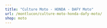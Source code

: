 ```yaml
---
title: "Culture Moto - HONDA - DAFY Moto"
url: /montlucon/culture-moto-honda-dafy-moto/
shop: moto
---
```

